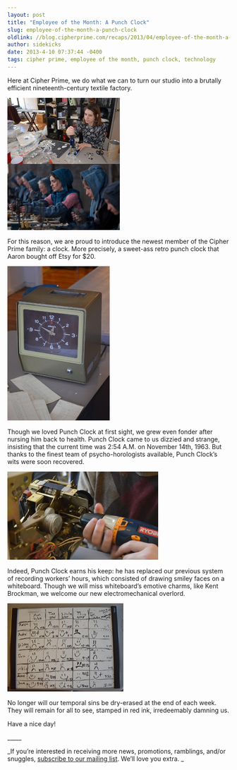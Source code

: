 ```yaml
---
layout: post
title: "Employee of the Month: A Punch Clock"
slug: employee-of-the-month-a-punch-clock
oldlink: //blog.cipherprime.com/recaps/2013/04/employee-of-the-month-a-punch-clock
author: sidekicks
date: 2013-4-10 07:37:44 -0400
tags: cipher prime, employee of the month, punch clock, technology
---
```


Here at Cipher Prime, we do what we can to turn our studio into a brutally efficient nineteenth-century textile factory.

[![](/img/blog/julia-vs-fantine-x300.jpg "The resemblance is uncanny.")](/img/blog/julia-vs-fantine-x300.jpg)

For this reason, we are proud to introduce the newest member of the Cipher Prime family: a clock. More precisely, a sweet-ass retro punch clock that Aaron bought off Etsy for $20.

[![](/img/blog/punch-clock.jpg "What a cutie!")](/img/blog/punch-clock.jpg)

Though we loved Punch Clock at first sight, we grew even fonder after nursing him back to health. Punch Clock came to us dizzied and strange, insisting that the current time was 2:54 A.M. on November 14th, 1963. But thanks to the finest team of psycho-horologists available, Punch Clock’s wits were soon recovered.

[![](/img/blog/surgery-x200.jpg "Dr. Chapin makes the first incision...")](/img/blog/surgery-x200.jpg)

Indeed, Punch Clock earns his keep: he has replaced our previous system of recording workers’ hours, which consisted of drawing smiley faces on a whiteboard. Though we will miss whiteboard’s emotive charms, like Kent Brockman, we welcome our new electromechanical overlord.

[![](/img/blog/whiteboard-resized-cropped-x200.jpg "Goodnight, sweet prince.")](/img/blog/whiteboard-resized-cropped-x200.jpg)

No longer will our temporal sins be dry-erased at the end of each week. They will remain for all to see, stamped in red ink, irredeemably damning us.

Have a nice day!

\_\_\_\_\_

_If you’re interested in receiving more news, promotions, ramblings, and/or snuggles, [subscribe to our mailing list](http://www.cipherprime.com/mailinglist "Subscribe!"). We’ll love you extra. _
